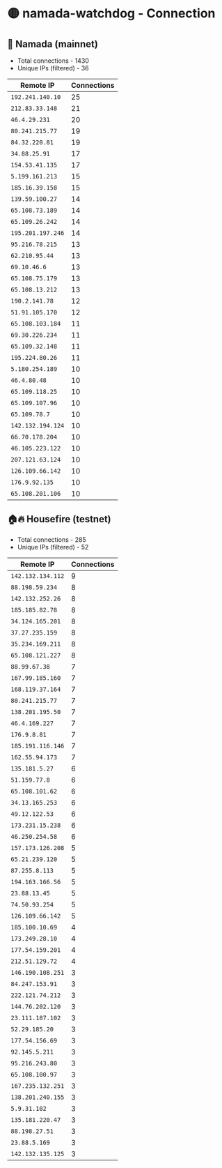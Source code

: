 # 🟡 namada-watchdog - Connection

## 🚀 Namada (mainnet)
- Total connections - 1430
- Unique IPs (filtered) - 36

| Remote IP | Connections |
|-----------|-------------|
| `192.241.140.10` | 25 |
| `212.83.33.148` | 21 |
| `46.4.29.231` | 20 |
| `80.241.215.77` | 19 |
| `84.32.220.81` | 19 |
| `34.88.25.91` | 17 |
| `154.53.41.135` | 17 |
| `5.199.161.213` | 15 |
| `185.16.39.158` | 15 |
| `139.59.100.27` | 14 |
| `65.108.73.189` | 14 |
| `65.109.26.242` | 14 |
| `195.201.197.246` | 14 |
| `95.216.78.215` | 13 |
| `62.210.95.44` | 13 |
| `69.10.46.6` | 13 |
| `65.108.75.179` | 13 |
| `65.108.13.212` | 13 |
| `190.2.141.78` | 12 |
| `51.91.105.170` | 12 |
| `65.108.103.184` | 11 |
| `69.30.226.234` | 11 |
| `65.109.32.148` | 11 |
| `195.224.80.26` | 11 |
| `5.180.254.189` | 10 |
| `46.4.80.48` | 10 |
| `65.109.118.25` | 10 |
| `65.109.107.96` | 10 |
| `65.109.78.7` | 10 |
| `142.132.194.124` | 10 |
| `66.70.178.204` | 10 |
| `46.105.223.122` | 10 |
| `207.121.63.124` | 10 |
| `126.109.66.142` | 10 |
| `176.9.92.135` | 10 |
| `65.108.201.106` | 10 |

## 🏠🔥 Housefire (testnet)

- Total connections - 285
- Unique IPs (filtered) - 52

| Remote IP | Connections |
|-----------|-------------|
| `142.132.134.112` | 9 |
| `88.198.59.234` | 8 |
| `142.132.252.26` | 8 |
| `185.185.82.78` | 8 |
| `34.124.165.201` | 8 |
| `37.27.235.159` | 8 |
| `35.234.169.211` | 8 |
| `65.108.121.227` | 8 |
| `88.99.67.38` | 7 |
| `167.99.185.160` | 7 |
| `168.119.37.164` | 7 |
| `80.241.215.77` | 7 |
| `138.201.195.50` | 7 |
| `46.4.169.227` | 7 |
| `176.9.8.81` | 7 |
| `185.191.116.146` | 7 |
| `162.55.94.173` | 7 |
| `135.181.5.27` | 6 |
| `51.159.77.8` | 6 |
| `65.108.101.62` | 6 |
| `34.13.165.253` | 6 |
| `49.12.122.53` | 6 |
| `173.231.15.238` | 6 |
| `46.250.254.58` | 6 |
| `157.173.126.208` | 5 |
| `65.21.239.120` | 5 |
| `87.255.8.113` | 5 |
| `194.163.166.56` | 5 |
| `23.88.13.45` | 5 |
| `74.50.93.254` | 5 |
| `126.109.66.142` | 5 |
| `185.100.10.69` | 4 |
| `173.249.28.10` | 4 |
| `177.54.159.201` | 4 |
| `212.51.129.72` | 4 |
| `146.190.108.251` | 3 |
| `84.247.153.91` | 3 |
| `222.121.74.212` | 3 |
| `144.76.202.120` | 3 |
| `23.111.187.102` | 3 |
| `52.29.185.20` | 3 |
| `177.54.156.69` | 3 |
| `92.145.5.211` | 3 |
| `95.216.243.80` | 3 |
| `65.108.100.97` | 3 |
| `167.235.132.251` | 3 |
| `138.201.240.155` | 3 |
| `5.9.31.102` | 3 |
| `135.181.220.47` | 3 |
| `88.198.27.51` | 3 |
| `23.88.5.169` | 3 |
| `142.132.135.125` | 3 |

